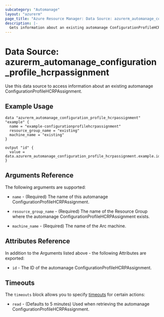 ```yaml
---
subcategory: "Automanage"
layout: "azurerm"
page_title: "Azure Resource Manager: Data Source: azurerm_automanage_configuration_profile_hcrpassignment"
description: |-
  Gets information about an existing automanage ConfigurationProfileHCRPAssignment.
---
```


# Data Source: azurerm_automanage_configuration_profile_hcrpassignment

Use this data source to access information about an existing automanage ConfigurationProfileHCRPAssignment.

## Example Usage

```hcl
data "azurerm_automanage_configuration_profile_hcrpassignment" "example" {
  name = "example-configurationprofilehcrpassignment"
  resource_group_name = "existing"
  machine_name = "existing"
}

output "id" {
  value = data.azurerm_automanage_configuration_profile_hcrpassignment.example.id
}
```

## Arguments Reference

The following arguments are supported:

* `name` - (Required) The name of this automanage ConfigurationProfileHCRPAssignment.

* `resource_group_name` - (Required) The name of the Resource Group where the automanage ConfigurationProfileHCRPAssignment exists.

* `machine_name` - (Required) The name of the Arc machine.

## Attributes Reference

In addition to the Arguments listed above - the following Attributes are exported:

* `id` - The ID of the automanage ConfigurationProfileHCRPAssignment.

## Timeouts

The `timeouts` block allows you to specify [timeouts](https://www.terraform.io/docs/configuration/resources.html#timeouts) for certain actions:

* `read` - (Defaults to 5 minutes) Used when retrieving the automanage ConfigurationProfileHCRPAssignment.